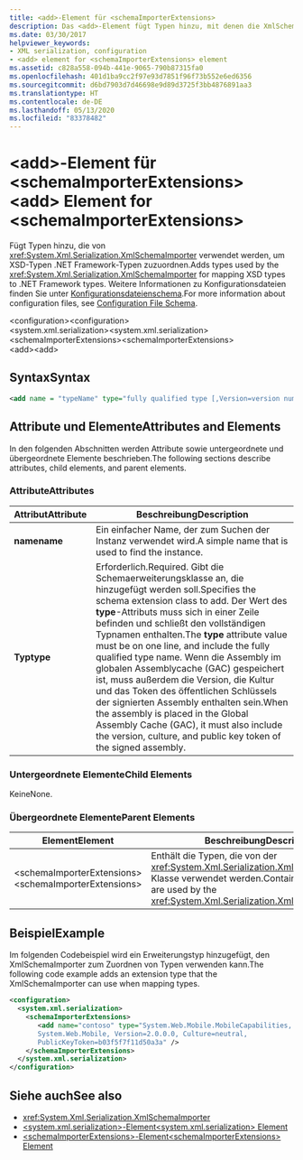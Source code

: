 ```yaml
---
title: <add>-Element für <schemaImporterExtensions>
description: Das <add>-Element fügt Typen hinzu, mit denen die XmlSchemaImporter-Klasse XSD-Typen .NET Framework-Typen zuordnet.
ms.date: 03/30/2017
helpviewer_keywords:
- XML serialization, configuration
- <add> element for <schemaImporterExtensions> element
ms.assetid: c828a558-094b-441e-9065-790b87315fa0
ms.openlocfilehash: 401d1ba9cc2f97e93d7851f96f73b552e6ed6356
ms.sourcegitcommit: d6bd7903d7d46698e9d89d3725f3bb4876891aa3
ms.translationtype: HT
ms.contentlocale: de-DE
ms.lasthandoff: 05/13/2020
ms.locfileid: "83378482"
---
```

# <a name="add-element-for-schemaimporterextensions"></a><span data-ttu-id="9159e-103">\<add>-Element für \<schemaImporterExtensions></span><span class="sxs-lookup"><span data-stu-id="9159e-103">\<add> Element for \<schemaImporterExtensions></span></span>
<span data-ttu-id="9159e-104">Fügt Typen hinzu, die von <xref:System.Xml.Serialization.XmlSchemaImporter> verwendet werden, um XSD-Typen .NET Framework-Typen zuzuordnen.</span><span class="sxs-lookup"><span data-stu-id="9159e-104">Adds types used by the <xref:System.Xml.Serialization.XmlSchemaImporter> for mapping XSD types to .NET Framework types.</span></span> <span data-ttu-id="9159e-105">Weitere Informationen zu Konfigurationsdateien finden Sie unter [Konfigurationsdateienschema](../../../docs/framework/configure-apps/file-schema/index.md).</span><span class="sxs-lookup"><span data-stu-id="9159e-105">For more information about configuration files, see [Configuration File Schema](../../../docs/framework/configure-apps/file-schema/index.md).</span></span>  
  
 <span data-ttu-id="9159e-106">\<configuration></span><span class="sxs-lookup"><span data-stu-id="9159e-106">\<configuration></span></span>  
<span data-ttu-id="9159e-107">\<system.xml.serialization></span><span class="sxs-lookup"><span data-stu-id="9159e-107">\<system.xml.serialization></span></span>  
<span data-ttu-id="9159e-108">\<schemaImporterExtensions></span><span class="sxs-lookup"><span data-stu-id="9159e-108">\<schemaImporterExtensions></span></span>  
<span data-ttu-id="9159e-109">\<add></span><span class="sxs-lookup"><span data-stu-id="9159e-109">\<add></span></span>  
  
## <a name="syntax"></a><span data-ttu-id="9159e-110">Syntax</span><span class="sxs-lookup"><span data-stu-id="9159e-110">Syntax</span></span>  
  
```xml  
<add name = "typeName" type="fully qualified type [,Version=version number] [,Culture=culture] [,PublicKeyToken= token]"/>  
```  
  
## <a name="attributes-and-elements"></a><span data-ttu-id="9159e-111">Attribute und Elemente</span><span class="sxs-lookup"><span data-stu-id="9159e-111">Attributes and Elements</span></span>  
 <span data-ttu-id="9159e-112">In den folgenden Abschnitten werden Attribute sowie untergeordnete und übergeordnete Elemente beschrieben.</span><span class="sxs-lookup"><span data-stu-id="9159e-112">The following sections describe attributes, child elements, and parent elements.</span></span>  
  
### <a name="attributes"></a><span data-ttu-id="9159e-113">Attribute</span><span class="sxs-lookup"><span data-stu-id="9159e-113">Attributes</span></span>  
  
|<span data-ttu-id="9159e-114">Attribut</span><span class="sxs-lookup"><span data-stu-id="9159e-114">Attribute</span></span>|<span data-ttu-id="9159e-115">Beschreibung</span><span class="sxs-lookup"><span data-stu-id="9159e-115">Description</span></span>|  
|---------------|-----------------|  
|<span data-ttu-id="9159e-116">**name**</span><span class="sxs-lookup"><span data-stu-id="9159e-116">**name**</span></span>|<span data-ttu-id="9159e-117">Ein einfacher Name, der zum Suchen der Instanz verwendet wird.</span><span class="sxs-lookup"><span data-stu-id="9159e-117">A simple name that is used to find the instance.</span></span>|  
|<span data-ttu-id="9159e-118">**Typ**</span><span class="sxs-lookup"><span data-stu-id="9159e-118">**type**</span></span>|<span data-ttu-id="9159e-119">Erforderlich.</span><span class="sxs-lookup"><span data-stu-id="9159e-119">Required.</span></span> <span data-ttu-id="9159e-120">Gibt die Schemaerweiterungsklasse an, die hinzugefügt werden soll.</span><span class="sxs-lookup"><span data-stu-id="9159e-120">Specifies the schema  extension class to add.</span></span> <span data-ttu-id="9159e-121">Der Wert des **type**-Attributs muss sich in einer Zeile befinden und schließt den vollständigen Typnamen enthalten.</span><span class="sxs-lookup"><span data-stu-id="9159e-121">The **type** attribute value must be on one line, and include the fully qualified type name.</span></span> <span data-ttu-id="9159e-122">Wenn die Assembly im globalen Assemblycache (GAC) gespeichert ist, muss außerdem die Version, die Kultur und das Token des öffentlichen Schlüssels der signierten Assembly enthalten sein.</span><span class="sxs-lookup"><span data-stu-id="9159e-122">When the assembly is placed in the Global Assembly Cache (GAC), it must also include the version, culture, and public key token of the signed assembly.</span></span>|  
  
### <a name="child-elements"></a><span data-ttu-id="9159e-123">Untergeordnete Elemente</span><span class="sxs-lookup"><span data-stu-id="9159e-123">Child Elements</span></span>  
 <span data-ttu-id="9159e-124">Keine</span><span class="sxs-lookup"><span data-stu-id="9159e-124">None.</span></span>  
  
### <a name="parent-elements"></a><span data-ttu-id="9159e-125">Übergeordnete Elemente</span><span class="sxs-lookup"><span data-stu-id="9159e-125">Parent Elements</span></span>  
  
|<span data-ttu-id="9159e-126">Element</span><span class="sxs-lookup"><span data-stu-id="9159e-126">Element</span></span>|<span data-ttu-id="9159e-127">Beschreibung</span><span class="sxs-lookup"><span data-stu-id="9159e-127">Description</span></span>|  
|-------------|-----------------|  
|<span data-ttu-id="9159e-128">\<schemaImporterExtensions></span><span class="sxs-lookup"><span data-stu-id="9159e-128">\<schemaImporterExtensions></span></span>|<span data-ttu-id="9159e-129">Enthält die Typen, die von der <xref:System.Xml.Serialization.XmlSchemaImporter>-Klasse verwendet werden.</span><span class="sxs-lookup"><span data-stu-id="9159e-129">Contains the types that are used by the <xref:System.Xml.Serialization.XmlSchemaImporter>.</span></span>|  
  
## <a name="example"></a><span data-ttu-id="9159e-130">Beispiel</span><span class="sxs-lookup"><span data-stu-id="9159e-130">Example</span></span>  
 <span data-ttu-id="9159e-131">Im folgenden Codebeispiel wird ein Erweiterungstyp hinzugefügt, den XmlSchemaImporter zum Zuordnen von Typen verwenden kann.</span><span class="sxs-lookup"><span data-stu-id="9159e-131">The following code example adds an extension type that the XmlSchemaImporter can use when mapping types.</span></span>  
  
```xml  
<configuration>  
  <system.xml.serialization>  
    <schemaImporterExtensions>  
       <add name="contoso" type="System.Web.Mobile.MobileCapabilities,
       System.Web.Mobile, Version=2.0.0.0, Culture=neutral,
       PublicKeyToken=b03f5f7f11d50a3a" />
    </schemaImporterExtensions>  
  </system.xml.serialization>  
</configuration>  
```  
  
## <a name="see-also"></a><span data-ttu-id="9159e-132">Siehe auch</span><span class="sxs-lookup"><span data-stu-id="9159e-132">See also</span></span>

- <xref:System.Xml.Serialization.XmlSchemaImporter>
- [<span data-ttu-id="9159e-133">\<system.xml.serialization>-Element</span><span class="sxs-lookup"><span data-stu-id="9159e-133">\<system.xml.serialization> Element</span></span>](../../../docs/standard/serialization/system-xml-serialization-element.md)
- [<span data-ttu-id="9159e-134">\<schemaImporterExtensions>-Element</span><span class="sxs-lookup"><span data-stu-id="9159e-134">\<schemaImporterExtensions> Element</span></span>](../../../docs/standard/serialization/schemaimporterextensions-element.md)
